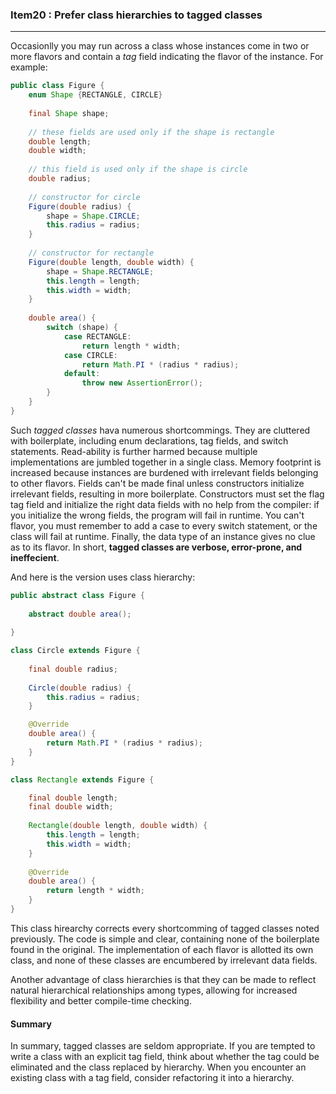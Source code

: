 ### Item20 : Prefer class hierarchies to tagged classes

----------

Occasionlly you may run across a class whose instances come in two or more flavors and contain a *tag* field indicating the flavor of the instance. For example:

```java
public class Figure {
    enum Shape {RECTANGLE, CIRCLE}
    
    final Shape shape;
    
    // these fields are used only if the shape is rectangle
    double length;
    double width;
    
    // this field is used only if the shape is circle
    double radius;
    
    // constructor for circle
    Figure(double radius) {
        shape = Shape.CIRCLE;
        this.radius = radius;
    }
    
    // constructor for rectangle
    Figure(double length, double width) {
        shape = Shape.RECTANGLE;
        this.length = length;
        this.width = width;
    }
    
    double area() {
        switch (shape) {
            case RECTANGLE:
                return length * width;
            case CIRCLE:
                return Math.PI * (radius * radius);
            default:
                throw new AssertionError();
        }
    }
}
```

Such *tagged classes* hava numerous shortcommings. They are cluttered with boilerplate, including enum declarations, tag fields, and switch statements. Read-ability is further harmed because multiple implementations are jumbled together in a single class. Memory footprint is increased because instances are burdened with irrelevant fields belonging to other flavors. Fields can't be made final unless constructors initialize irrelevant fields, resulting in more boilerplate. Constructors must set the flag tag field and initialize the right data fields with no help from the compiler: if you initialize the wrong fields, the program will fail in runtime. You can't flavor, you must remember to add a case to every switch statement, or the class will fail at runtime. Finally, the data type of an instance gives no clue as to its flavor. In short, **tagged classes are verbose, error-prone, and ineffecient**.

And here is the version uses class hierarchy:

```java
public abstract class Figure {
    
    abstract double area();
    
}

class Circle extends Figure {
    
    final double radius;
    
    Circle(double radius) {
        this.radius = radius;
    }

    @Override
    double area() {
        return Math.PI * (radius * radius);
    }
}

class Rectangle extends Figure {

    final double length;
    final double width;
    
    Rectangle(double length, double width) {
        this.length = length;
        this.width = width;
    }
    
    @Override
    double area() {
        return length * width;
    }
}
```

This class hirearchy corrects every shortcomming of tagged classes noted previously. The code is simple and clear, containing none of the boilerplate found in the original. The implementation of each flavor is allotted its own class, and none of these classes are encumbered by irrelevant data fields.

Another advantage of class hierarchies is that they can be made to reflect natural hierarchical relationships among types, allowing for increased flexibility and better compile-time checking.

#### Summary

In summary, tagged classes are seldom appropriate. If you are tempted to write a class with an explicit tag field, think about whether the tag could be eliminated and the class replaced by hierarchy. When you encounter an existing class with a tag field, consider refactoring it into a hierarchy.